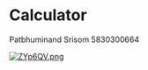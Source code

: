 # Calculator

Patbhuminand Srisom 5830300664

<a href="https://www.picz.in.th/image/ZYp6QV"><img src="https://sv1.picz.in.th/images/2019/08/12/ZYp6QV.md.png" alt="ZYp6QV.png" border="0" /></a>
